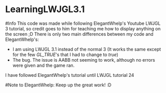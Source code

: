 # LearningLWJGL3.1
#Info
This code was made while following ElegantWhelp's Youtube LWJGL 3 tutorial, so credit goes to him for teaching me how to display anything on the screen ;D
There is only two main differences between my code and ElegantWhelp's:
- I am using LWJGL 3.1 instead of the normal 3 (It works the same except for the few *GL_TRUE*'s that I had to change to *true*)
- The bug.
The issue is AABB not seeming to work, although no errors were given and the game ran.

I have followed ElegantWhelp's tutorial until LWJGL tutorial 24

#Note to ElegantWhelp:
Keep up the great work! :D
